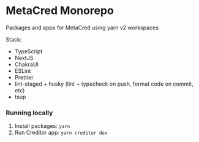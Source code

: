 # MetaCred Monorepo

Packages and apps for MetaCred using yarn v2 workspaces

Stack:

- TypeScript
- NextJS
- ChakraUI
- ESLint
- Prettier
- lint-staged + husky (lint + typecheck on push, format code on commit, etc)
- tsup

### Running locally

1. Install packages: `yarn`
2. Run Creditor app: `yarn creditor dev`
